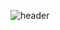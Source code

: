 ![header](https://capsule-render.vercel.app/api?type=wave&color=black&text=miGyeongLee%20&#58;&#41;%20%20&height=200&fontSize=100)

